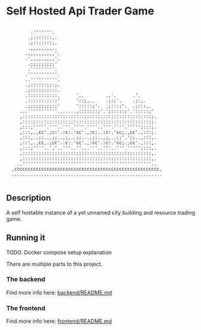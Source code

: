 # Self Hosted Api Trader Game
```
                                                            
         .'''''''.                                          
        .;:::::::,.                                         
        .;:::::::;.                                         
        .,,,,,,,,,.                                         
       .,,,,,,,,,,'.                                        
       .',,,,,,,,,'.                                        
        .;;;;;;;;;'                                         
        .'''''''''.                                         
       .'''''''''''.                                        
       ..''''''''''.                                        
       .;:::::::::;.                                        
       .;::::::::::.                                        
       .:::::::::::.      ',.        .,'.      .'.          
       .:::::::::::'      '::;,..    .;:;'.    .;:,.        
       .;;;;;;;;;:;'      ':::::;'.  .;:::;'.  .;:::,.      
     ...'''''''''''.......,:::::::;'.';:::::;'.':::::;'     
     ,::::::::::::::::::::::::::::::::::::::::::::::::;.    
     ,::::::::::::::::::::::::::::::::::::::::::::::::;.    
     ,:::;'''''.'''..'''.''''.''''..'''.''''.''''';:::;.    
     ,:::,.,cc'.;c:'.:c:.'cc'.,;c:..:c:.'cc;.,cc'.,:::;.    
     ,:::,..;;..,;;..,;,..;;...,;;..,;,..;;'.';;..,:::,.    
     ,:::,.,cc,.;cc'.:c:.'cc'.,:cc'.:c:.'cc;.,cc'.,:::,.    
     ,:::;''''..','..'''..''...'''..'''..'''.''''';:::,.    
     ,::::::::::::::::::::::::::::::::::::::::::::::::,.    
     ,::::::::::::::::::::::::::::::::::::::::::::::::,.    
    ..''''''''''''''''''''''''''''''''''''''''''''''''..    
  ,cccccccccccccccccccccccccccccccccccccccccccccccccccccc,  
  ........................................................  
                                                            
```

## Description

A self hostable instance of a yet unnamed city building and resource trading game.

## Running it

TODO. Docker compose setup explanation

There are multiple parts to this project.

### The backend
Find more info here: [backend/README.md](backend/README.md)

### The frontend
Find more info here: [frontend/README.md](frontend/README.md)
